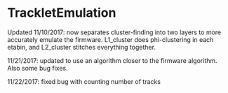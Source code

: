 # TrackletEmulation
Updated 11/10/2017: now separates cluster-finding into two layers to more accurately emulate the firmware.
L1_cluster does phi-clustering in each etabin, and L2_cluster stitches everything together.

11/21/2017: updated to use an algorithm closer to the firmware algorithm. Also some bug fixes.

11/22/2017: fixed bug with counting number of tracks
